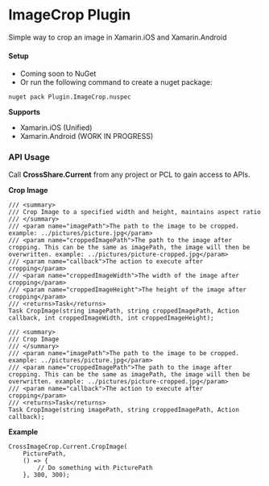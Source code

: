 # ImageCrop Plugin

Simple way to crop an image in Xamarin.iOS and Xamarin.Android

#### Setup
* Coming soon to NuGet
* Or run the following command to create a nuget package:
```
nuget pack Plugin.ImageCrop.nuspec
```

**Supports**
* Xamarin.iOS (Unified)
* Xamarin.Android (WORK IN PROGRESS)

### API Usage

Call **CrossShare.Current** from any project or PCL to gain access to APIs.

**Crop Image**
```
/// <summary>
/// Crop Image to a specified width and height, maintains aspect ratio
/// </summary>
/// <param name="imagePath">The path to the image to be cropped. example: ../pictures/picture.jpg</param>
/// <param name="croppedImagePath">The path to the image after cropping. This can be the same as imagePath, the image will then be overwritten. example: ../pictures/picture-cropped.jpg</param>
/// <param name="callback">The action to execute after cropping</param>
/// <param name="croppedImageWidth">The width of the image after cropping</param>
/// <param name="croppedImageHeight">The height of the image after cropping</param>
/// <returns>Task</returns>
Task CropImage(string imagePath, string croppedImagePath, Action callback, int croppedImageWidth, int croppedImageHeight);
```
```
/// <summary>
/// Crop Image
/// </summary>
/// <param name="imagePath">The path to the image to be cropped. example: ../pictures/picture.jpg</param>
/// <param name="croppedImagePath">The path to the image after cropping. This can be the same as imagePath, the image will then be overwritten. example: ../pictures/picture-cropped.jpg</param>
/// <param name="callback">The action to execute after cropping</param>
/// <returns>Task</returns>
Task CropImage(string imagePath, string croppedImagePath, Action callback);
```
**Example**
```
CrossImageCrop.Current.CropImage(
	PicturePath, 
	() => { 
		// Do something with PicturePath 
	}, 300, 300);
```
